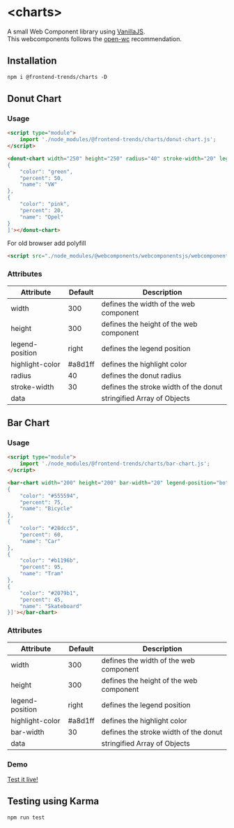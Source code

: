 # &lt;charts&gt;

A small Web Component library using [VanillaJS](http://vanilla-js.com/). <br/>
This webcomponents follows the [open-wc](https://github.com/open-wc/open-wc) recommendation.

## Installation

```html
npm i @frontend-trends/charts -D
```

## Donut Chart

### Usage

```html
<script type="module">
    import './node_modules/@frontend-trends/charts/donut-chart.js';
</script>

<donut-chart width="250" height="250" radius="40" stroke-width="20" legend-position="right" data='[
{
    "color": "green",
    "percent": 50,
    "name": "VW"
},
{
    "color": "pink",
    "percent": 20,
    "name": "Opel"
}
]'></donut-chart>
```

For old browser add polyfill
```html
<script src="./node_modules/@webcomponents/webcomponentsjs/webcomponents-bundle.js"></script>
```

### Attributes
| Attribute   |      Default      |  Description |
|----------|-------------|------|
| width |  300 | defines the width of the web component |
| height | 300 | defines the height of the web component |
| legend-position | right | defines the legend position |
| highlight-color | #a8d1ff | defines the highlight color |
| radius | 40 | defines the donut radius |
| stroke-width | 30 | defines the stroke width of the donut |
| data |  | stringified Array of Objects |

## Bar Chart

### Usage

```html
<script type="module">
    import './node_modules/@frontend-trends/charts/bar-chart.js';
</script>

<bar-chart width="200" height="200" bar-width="20" legend-position="bottom" data='[
{
    "color": "#555594",
    "percent": 75,
    "name": "Bicycle"
},
{
    "color": "#28dcc5",
    "percent": 60,
    "name": "Car"
},
{
    "color": "#b1196b",
    "percent": 95,
    "name": "Tram"
},
{
    "color": "#2079b1",
    "percent": 45,
    "name": "Skateboard"
}]'></bar-chart>
```

### Attributes
| Attribute   |      Default      |  Description |
|----------|-------------|------|
| width |  300 | defines the width of the web component |
| height | 300 | defines the height of the web component |
| legend-position | right | defines the legend position |
| highlight-color | #a8d1ff | defines the highlight color |
| bar-width | 30 | defines the stroke width of the donut |
| data |  | stringified Array of Objects |

### Demo

[Test it live!](http://donut-chart.surge.sh)

## Testing using Karma

```html
npm run test
```
